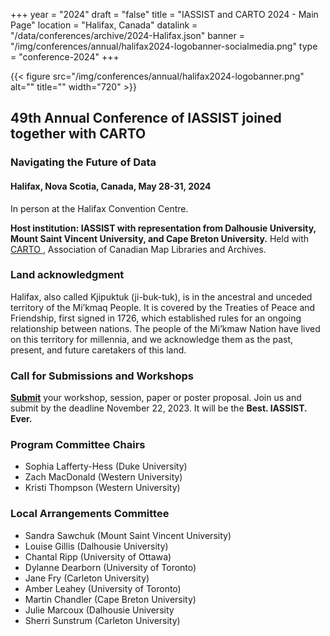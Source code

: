 +++
year = "2024"
draft = "false"
title = "IASSIST and CARTO 2024 - Main Page"
location = "Halifax, Canada"
datalink = "/data/conferences/archive/2024-Halifax.json"
banner = "/img/conferences/annual/halifax2024-logobanner-socialmedia.png"
type = "conference-2024"
+++

{{< figure src="/img/conferences/annual/halifax2024-logobanner.png" alt="" title="" width="720" >}}

## 49th Annual Conference of IASSIST joined together with CARTO

### Navigating the Future of Data

#### Halifax, Nova Scotia, Canada, May 28-31, 2024

In person at the Halifax Convention Centre.

**Host institution: IASSIST with representation from Dalhousie University, Mount Saint Vincent University, and Cape Breton University.**
Held with [CARTO <i class="fas fa-external-link-alt"></i>](https://acmla-acacc.ca/), Association of Canadian Map Libraries and Archives.

### Land acknowledgment
 
Halifax, also called Kjipuktuk (ji-buk-tuk), is in the ancestral and unceded territory of the Mi’kmaq People. It is covered by the Treaties of Peace and Friendship, first signed in 1726, which established rules for an ongoing relationship between nations. The people of the Mi’kmaw Nation have lived on this territory for millennia, and we acknowledge them as the past, present, and future caretakers of this land.

### Call for Submissions and Workshops

**[Submit](./call-for-submissions/)** your workshop, session, paper or poster proposal. Join us and submit by the deadline November 22, 2023. It will be the **Best. IASSIST. Ever.**

### Program Committee Chairs
- Sophia Lafferty-Hess (Duke University)
- Zach MacDonald (Western University)
- Kristi Thompson (Western University)

### Local Arrangements Committee
- Sandra Sawchuk (Mount Saint Vincent University)
- Louise Gillis (Dalhousie University)
- Chantal Ripp (University of Ottawa)
- Dylanne Dearborn (University of Toronto)
- Jane Fry (Carleton University)
- Amber Leahey (University of Toronto)
- Martin Chandler (Cape Breton University)
- Julie Marcoux (Dalhousie University
- Sherri Sunstrum (Carleton University)





<!--Image credit: -->

<!--
Image credit: [Wikimedia Commons <i class="fas fa-external-link-alt"></i>](https://commons.wikimedia.org/wiki/File:Philadelphia_skyline_from_South_Street_Bridge_January_2020_(rotate_2_degrees_perspective_correction_crop_4-1).jpg) licensed under the [Creative Commons Attribution-Share Alike 4.0 International <i class="fas fa-external-link-alt"></i>](https://creativecommons.org/licenses/by-sa/4.0/deed.en) license.
-->

<br />

